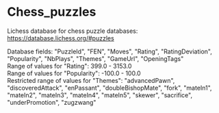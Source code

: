 # Chess_puzzles
Lichess database for chess puzzle databases: https://database.lichess.org/#puzzles

Database fields: "PuzzleId", "FEN", "Moves", "Rating", "RatingDeviation", "Popularity", "NbPlays", "Themes", "GameUrl", "OpeningTags" <br>
Range of values for "Rating": 399.0 - 3153.0 <br>
Range of values for "Popularity": -100.0 - 100.0 <br>
Restricted range of values for "Themes": "advancedPawn", "discoveredAttack", "enPassant", "doubleBishopMate", "fork", "mateIn1", "mateIn2", "mateIn3", "mateIn4", "mateIn5", "skewer", "sacrifice", "underPromotion", "zugzwang"
